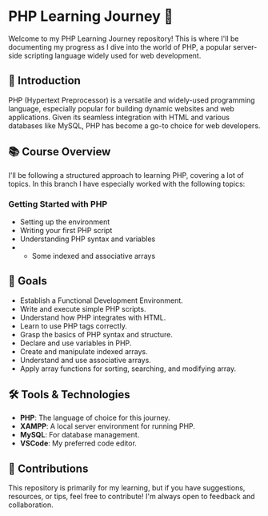# PHP Learning Journey 🚀

Welcome to my PHP Learning Journey repository! This is where I'll be documenting my progress as I dive into the world of PHP, a popular server-side scripting language widely used for web development.

## 🌟 Introduction

PHP (Hypertext Preprocessor) is a versatile and widely-used programming language, especially popular for building dynamic websites and web applications. Given its seamless integration with HTML and various databases like MySQL, PHP has become a go-to choice for web developers.

## 📚 Course Overview

I'll be following a structured approach to learning PHP, covering a lot of topics. In this branch I have especially worked with the following topics:

### Getting Started with PHP
- Setting up the environment
- Writing your first PHP script
- Understanding PHP syntax and variables
- - Some indexed and associative arrays

## 🎯 Goals
- Establish a Functional Development Environment.
- Write and execute simple PHP scripts.
- Understand how PHP integrates with HTML.
- Learn to use PHP tags correctly.
- Grasp the basics of PHP syntax and structure.
- Declare and use variables in PHP.
- Create and manipulate indexed arrays.
- Understand and use associative arrays.
- Apply array functions for sorting, searching, and modifying array.

## 🛠 Tools & Technologies
- **PHP**: The language of choice for this journey.
- **XAMPP**: A local server environment for running PHP.
- **MySQL**: For database management.
- **VSCode**: My preferred code editor.

## 🤝 Contributions

This repository is primarily for my learning, but if you have suggestions, resources, or tips, feel free to contribute! I'm always open to feedback and collaboration.
